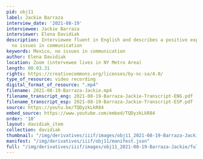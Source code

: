 ```yaml
---
pid: obj11
label: Jackie Barraza
interview_date: '2021-08-19'
interviewee: Jackie Barraza
interviewer: Elena Davidiak
description: Interviewee fluent in English and describes a positive experience and
  no issues in communication
keywords: Mexico, no issues in communication
author: Elena Davidiak
location: Zoom (intervewee lives in NY Metro Area)
length: 00.03.31
rights: https://creativecommons.org/licenses/by-nc-sa/4.0/
type_of_resource: video recording
digital_format_of_resource: ".mp4"
filename: 2021-08-19-Barraza-Jackie.mp4
filename_transcript_eng: 2021-08-19-Barraza-Jackie-Transcript-ENG.pdf
filename_transcript_esp: 2021-08-19-Barraza-Jackie-Transcript-ESP.pdf
source: https://youtu.be/TQDyzkLkR84
embed_source: https://www.youtube.com/embed/TQDyzkLkR84
order: '10'
layout: davidiak_item
collection: davidiak
thumbnail: "/img/derivatives/iiif/images/obj11_2021-08-19-Barraza-Jackie/full/250,/0/default.jpg"
manifest: "/img/derivatives/iiif/obj11/manifest.json"
full: "/img/derivatives/iiif/images/obj11_2021-08-19-Barraza-Jackie/full/1140,/0/default.jpg"
---
```

